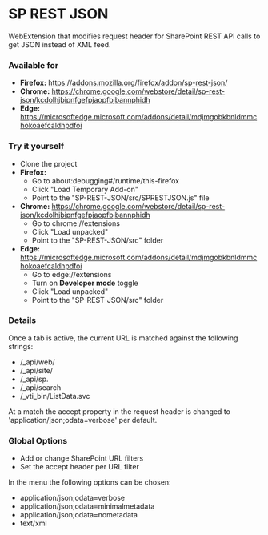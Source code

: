 # SP REST JSON
WebExtension that modifies request header for SharePoint REST API calls to get JSON instead of XML feed.

### Available for
* **Firefox:** https://addons.mozilla.org/firefox/addon/sp-rest-json/
* **Chrome:** https://chrome.google.com/webstore/detail/sp-rest-json/kcdolhjbipnfgefpjaopfbjbannphidh
* **Edge:** https://microsoftedge.microsoft.com/addons/detail/mdjmgobkbnldmmchokoaefcaldhpdfoi

### Try it yourself
* Clone the project
* **Firefox:**
	* Go to about:debugging#/runtime/this-firefox
	* Click "Load Temporary Add-on"
	* Point to the "SP-REST-JSON/src/SPRESTJSON.js" file
* **Chrome:** https://chrome.google.com/webstore/detail/sp-rest-json/kcdolhjbipnfgefpjaopfbjbannphidh
	* Go to chrome://extensions
	* Click "Load unpacked"
	* Point to the "SP-REST-JSON/src" folder
* **Edge:** https://microsoftedge.microsoft.com/addons/detail/mdjmgobkbnldmmchokoaefcaldhpdfoi
	* Go to edge://extensions
	* Turn on **Developer mode** toggle
	* Click "Load unpacked"
	* Point to the "SP-REST-JSON/src" folder

### Details
Once a tab is active, the current URL is matched against the following strings:
* /_api/web/
* /_api/site/
* /_api/sp.
* /_api/search
* /_vti_bin/ListData.svc

At a match the accept property in the request header is changed to 'application/json;odata=verbose' per default.

### Global Options
* Add or change SharePoint URL filters
* Set the accept header per URL filter

In the menu the following options can be chosen:
* application/json;odata=verbose
* application/json;odata=minimalmetadata
* application/json;odata=nometadata
* text/xml